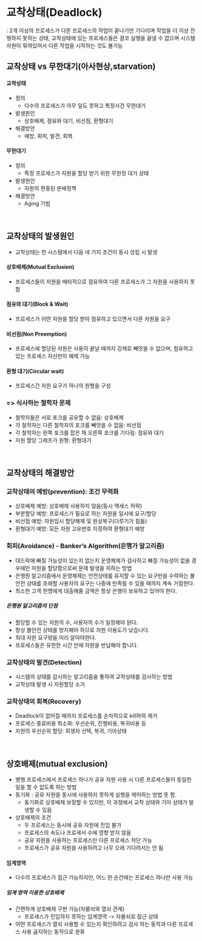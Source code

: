 # 교착상태(Deadlock)
: 2개 이상의 프로세스가 다른 프로세스의 작업이 끝나기만 기다리며 작업을 더 이상 진행하지 못하는 상태, 교착상태에 있는 프로세스들은 결코 실행을 끝낼 수 없으며 시스템 자원이 묶여있어서 다른 작업을 시작하는 것도 불가능

## 교착상태 vs 무한대기(아사현상,starvation)
#### 교착상태 
- 정의 
	- 다수의 프로세스가 아무 일도 못하고 특정사건 무한대기
- 발생원인
  - 상호배제, 점유와 대기, 비선점, 환형대기
- 해결방안
	- 예방, 회피, 발견, 회복
#### 무한대기
- 정의
	- 특정 프로세스가 자원을 할당 받기 위한 무한정 대기 상태
- 발생원인
	- 자원의 편중된 분배정책
- 해결방안 
	- Aging 기법

<br/>

## 교착상태의 발생원인
- 교착상태는 한 시스템에서 다음 네 가지 조건이 동시 성립 시 발생
#### 상호배제(Mutual Exclusion)
- 프로세스들이 자원을 배타적으로 점유하여 다른 프로세스가 그 자원을 사용하지 못함
#### 점유와 대기(Block & Wait)
- 프로세스가 어떤 자원을 할당 받아 점유하고 있으면서 다른 자원을 요구
#### 비선점(Non Preemption)
- 프로세스에 할당된 자원은 사용이 끝날 때까지 강제로 빼앗을 수 없으며, 점유하고 있는 프로세스 자신만이 해제 가능
#### 환형 대기(Circular wait)
- 프로세스간 자원 요구가 하나의 원형을 구성

### => 식사하는 철학자 문제

- 철학자들은 서로 포크를 공유할 수 없음: 상호배제
- 각 철학자는 다른 철학자의 포크를 빼앗을 수 없음: 비선점
- 각 철학자는 왼쪽 포크를 잡은 채 오른쪽 포크를 기다림: 점유와 대기
- 자원 할당 그래프가 원형: 환형대기

<br/>

## 교착상태의 해결방안
### 교착상태의 예방(prevention): 조건 무력화
- 상호배제 예방: 상호배제 사용하지 않음(동시 액세스 허락)
- 부분할당 예방: 프로세스가 필요로 하는 자원을 일시에 요구/할당
- 비선점 예방: 자원임시 할당해제 및 원상복구(다루기가 힘듦)
- 환형대기 예방: 모든 자원 고유번호 지정하여 환형대기 예방
### 회피(Avoidance) - Banker’s Algorithm(은행가 알고리즘)
- 데드락에 빠질 가능성이 있는지 없는지 운영체제가 검사하고 빠질 가능성이 없을 경우에만 자원을 할당함으로써 문제 발생을 피하는 방법
- 은행원 알고리즘에서 운영체제는 안전상태를 유지할 수 있는 요구만을 수락하는 불안전 상태를 초래할 사용자의 요구는 나중에 만족될 수 있을 때까지 계속 거절한다.
- 최소한 고객 한명에게 대출해줄 금액은 항상 은행이 보유하고 있어야 한다.
##### 은행원 알고리즘의 단점
- 할당할 수 있는 자원의 수, 사용자의 수가 일정해야 된다.
- 항상 불안전 상태를 방지해야 하므로 자원 이용도가 낮습니다.
- 최대 자원 요구량을 미리 알아야한다.
- 프로세스들은 유한한 시간 안에 자원을 반납해야 합니다.
### 교착상태의 발견(Detection)
- 시스템의 상태를 감시하는 알고리즘을 통하여 교착상태를 검사하는 방법
- 교착상태 발생 시 자원할당 소거
### 교착상태의 회복(Recovery)
- Deadlock이 없어질 때까지 프로세스를 순차적으로 kill하여 제거
- 프로세스 종료비용 최소화: 우선순위, 진행비용, 복귀비용 등
- 자원의 우선순위 할당: 희생자 선택, 복귀, 기아상태

<br/>

## 상호배제(mutual exclusion)

- 병행 프로세스에서 프로세스 하나가 공유 자원 사용 시 다른 프로세스들이 동일한 일을 할 수 없도록 하는 방법
- 동기화 : 공유 자원을 동시에 사용하지 못하게 실행을 제어하는 방법 뜻 함. 
  - 동기화로 상호배제 보장할 수 있지만, 이 과정에서 교착 상태와 기아 상태가 발생할 수 있음
- 상호배제의 조건
  - 두 프로세스는 동시에 공유 자원에 진입 불가
  - 프로세스의 속도나 프로세서 수에 영향 받지 않음
  - 공유 자원을 사용하는 프로세스만 다른 프로세스 차단 가능
  - 프로세스가 공유 자원을 사용하려고 너무 오래 기다려서는 안 됨
#### 임계영역
- 다수의 프로세스가 접근 가능하지만, 어느 한 순간에는 프로세스 하나만 사용 가능
##### 임계 영역 이용한 상호배제
- 간편하게 상호배제 구현 가능(자물쇠와 열쇠 관계)
  - 프로세스가 진입하지 못하는 임계영역 -> 자물쇠로 잠근 상태
- 어떤 프로세스가 열쇠 사용할 수 있는지 확인하려고 검사 하는 동작과 다른 프로세스 사용 긂지하는 동작으로 분류

